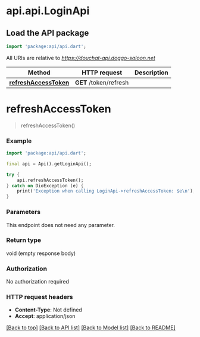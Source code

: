 # api.api.LoginApi

## Load the API package
```dart
import 'package:api/api.dart';
```

All URIs are relative to *https://douchat-api.doggo-saloon.net*

Method | HTTP request | Description
------------- | ------------- | -------------
[**refreshAccessToken**](LoginApi.md#refreshaccesstoken) | **GET** /token/refresh | 


# **refreshAccessToken**
> refreshAccessToken()



### Example
```dart
import 'package:api/api.dart';

final api = Api().getLoginApi();

try {
    api.refreshAccessToken();
} catch on DioException (e) {
    print('Exception when calling LoginApi->refreshAccessToken: $e\n');
}
```

### Parameters
This endpoint does not need any parameter.

### Return type

void (empty response body)

### Authorization

No authorization required

### HTTP request headers

 - **Content-Type**: Not defined
 - **Accept**: application/json

[[Back to top]](#) [[Back to API list]](../README.md#documentation-for-api-endpoints) [[Back to Model list]](../README.md#documentation-for-models) [[Back to README]](../README.md)

